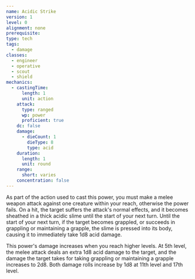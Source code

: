 ```yaml
---
name: Acidic Strike
version: 1
level: 0
alignment: none
prerequisite: 
type: tech
tags:
  - damage
classes:
  - engineer
  - operative
  - scout
  - shield
mechanics:
  - castingTime:
      length: 1
      unit: action
    attack:
      type: ranged
      wp: power
      proficient: true
    dc: false
    damage:
      - dieCount: 1
        dieType: 8
        type: acid
    duration:
      length: 1
      unit: round
    range:
      short: varies
    concentration: false
---
```

As part of the action used to cast this power, you must make a melee weapon attack against one creature within your reach, otherwise the power fails. On a hit, the target suffers the attack's normal effects, and it becomes sheathed in a thick acidic slime until the start of your next turn. Until the start of your next turn, if the target becomes grappled, or succeeds in grappling or maintaining a grapple, the slime is pressed into its body, causing it to immediately take 1d8 acid damage. 

This power's damage increases when you reach higher levels. At 5th level, the melee attack deals an extra 1d8 acid damage to the target, and the damage the target takes for taking grappling or maintaining a grapple increases to 2d8. Both damage rolls increase by 1d8 at 11th level and 17th level.
    